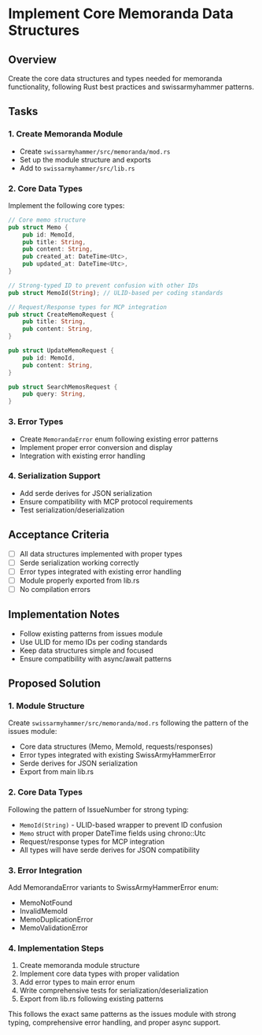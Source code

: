 # Implement Core Memoranda Data Structures

## Overview
Create the core data structures and types needed for memoranda functionality, following Rust best practices and swissarmyhammer patterns.

## Tasks

### 1. Create Memoranda Module
- Create `swissarmyhammer/src/memoranda/mod.rs` 
- Set up the module structure and exports
- Add to `swissarmyhammer/src/lib.rs`

### 2. Core Data Types
Implement the following core types:

```rust
// Core memo structure
pub struct Memo {
    pub id: MemoId,
    pub title: String, 
    pub content: String,
    pub created_at: DateTime<Utc>,
    pub updated_at: DateTime<Utc>,
}

// Strong-typed ID to prevent confusion with other IDs
pub struct MemoId(String); // ULID-based per coding standards

// Request/Response types for MCP integration
pub struct CreateMemoRequest {
    pub title: String,
    pub content: String,
}

pub struct UpdateMemoRequest {
    pub id: MemoId,
    pub content: String,
}

pub struct SearchMemosRequest {
    pub query: String,
}
```

### 3. Error Types
- Create `MemorandaError` enum following existing error patterns
- Implement proper error conversion and display
- Integration with existing error handling

### 4. Serialization Support
- Add serde derives for JSON serialization
- Ensure compatibility with MCP protocol requirements
- Test serialization/deserialization

## Acceptance Criteria
- [ ] All data structures implemented with proper types
- [ ] Serde serialization working correctly
- [ ] Error types integrated with existing error handling
- [ ] Module properly exported from lib.rs
- [ ] No compilation errors

## Implementation Notes
- Follow existing patterns from issues module
- Use ULID for memo IDs per coding standards  
- Keep data structures simple and focused
- Ensure compatibility with async/await patterns

## Proposed Solution

### 1. Module Structure
Create `swissarmyhammer/src/memoranda/mod.rs` following the pattern of the issues module:
- Core data structures (Memo, MemoId, requests/responses)
- Error types integrated with existing SwissArmyHammerError
- Serde derives for JSON serialization
- Export from main lib.rs

### 2. Core Data Types
Following the pattern of IssueNumber for strong typing:
- `MemoId(String)` - ULID-based wrapper to prevent ID confusion
- `Memo` struct with proper DateTime fields using chrono::Utc
- Request/response types for MCP integration
- All types will have serde derives for JSON compatibility

### 3. Error Integration
Add MemorandaError variants to SwissArmyHammerError enum:
- MemoNotFound
- InvalidMemoId  
- MemoDuplicationError
- MemoValidationError

### 4. Implementation Steps
1. Create memoranda module structure
2. Implement core data types with proper validation
3. Add error types to main error enum
4. Write comprehensive tests for serialization/deserialization
5. Export from lib.rs following existing patterns

This follows the exact same patterns as the issues module with strong typing, comprehensive error handling, and proper async support.